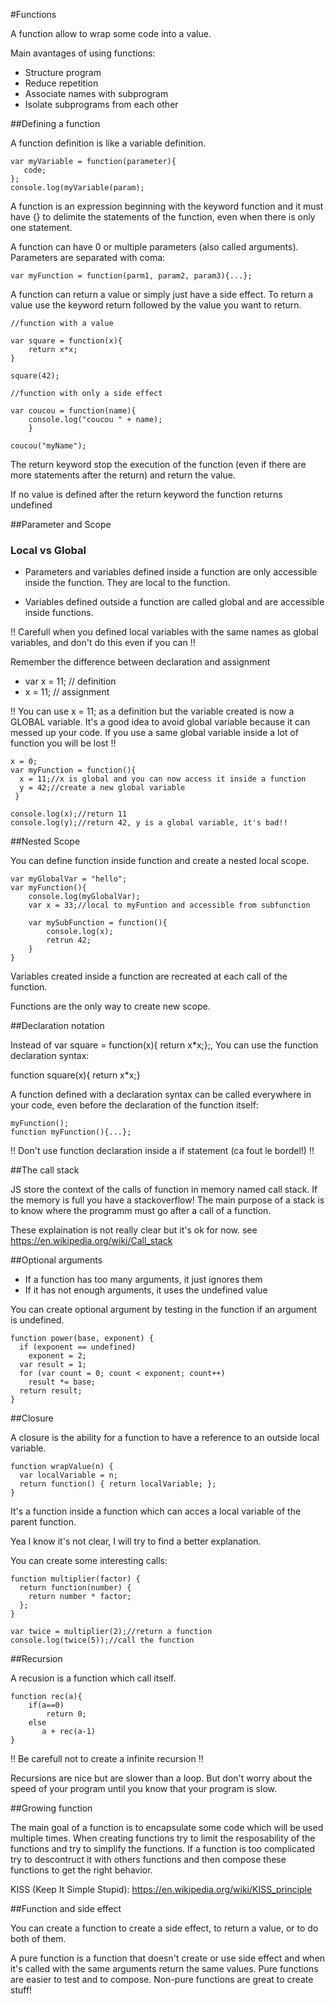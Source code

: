 #Functions

A function allow to wrap some code into a value.

Main avantages of using functions:

* Structure program
* Reduce repetition
* Associate names with subprogram
* Isolate subprograms from each other

##Defining a function

A function definition is like a variable definition.

    var myVariable = function(parameter){
       code;
    };
    console.log(myVariable(param);

A function is an expression beginning with the keyword function and it
must have {} to delimite the statements of the function, even when
there is only one statement.

A function can have 0 or multiple parameters (also called arguments). Parameters are separated
with coma:

    var myFunction = function(parm1, param2, param3){...};

A function can return a value or simply just have a side effect.
To return a value use the keyword return followed by the value you
want to return.

    //function with a value

    var square = function(x){
        return x*x;
    }

    square(42);

    //function with only a side effect

    var coucou = function(name){
        console.log("coucou " + name);
		}

    coucou("myName"); 

The return keyword stop the execution of the function (even if there
are more statements after the return) and return the value.

If no value is defined after the return keyword the function returns
undefined

##Parameter and Scope

### Local vs Global

* Parameters and variables defined inside a function are only accessible inside the
function. They are local to the function. 

* Variables defined outside a function are called global and are
accessible inside functions.

!! Carefull when you defined local variables with the same names as
global variables, and don't do this even if you can !!

Remember the difference between declaration and assignment

* var x = 11; // definition
* x = 11; // assignment

!! You can use x = 11; as a definition but the variable created is now a
GLOBAL variable. It's a good idea to avoid global variable because it
can messed up your code. If you use a same global variable inside a lot of function you will be lost !!

    x = 0;
    var myFunction = function(){
      x = 11;//x is global and you can now access it inside a function
	  y = 42;//create a new global variable
     }
     
    console.log(x);//return 11
    console.log(y);//return 42, y is a global variable, it's bad!!
	
##Nested Scope

You can define function inside function and create a nested local scope.

    var myGlobalVar = "hello";
    var myFunction(){
        console.log(myGlobalVar);
        var x = 33;//local to myFuntion and accessible from subfunction

        var mySubFunction = function(){
            console.log(x);
            retrun 42;
        }
    }

Variables created inside a function are recreated at each call of the function.

Functions are the only way to create new scope.

##Declaration notation

Instead of var square = function(x){ return x*x;};, You can use the function declaration syntax:

function square(x){ return x*x;}

A function defined with a declaration syntax can be called everywhere in your code, even before the declaration of the function itself:

    myFunction();
    function myFunction(){...};

!! Don't use function declaration inside a if statement (ca fout le bordel!) !!

##The call stack

JS store the context of the calls of function in memory named call stack. If the memory is full you have a stackoverflow!
The main purpose of a stack is to know where the programm must go after a call of a function.

These explaination is not really clear but it's ok for now. see https://en.wikipedia.org/wiki/Call_stack

##Optional arguments

* If a function has too many arguments, it just ignores them
* If it has not enough arguments, it uses the undefined value

You can create optional argument by testing in the function if an argument is undefined.

    function power(base, exponent) {
      if (exponent == undefined)
        exponent = 2;
      var result = 1;
      for (var count = 0; count < exponent; count++)
        result *= base;
      return result;
    }


##Closure

A closure is the ability for a function to have a reference to an outside local variable.

    function wrapValue(n) {
      var localVariable = n;
      return function() { return localVariable; };
    }

It's a function inside a function which can acces a local variable of the parent function.

Yea I know it's not clear, I will try to find a better explanation.

You can create some interesting calls:

    function multiplier(factor) {
      return function(number) {
        return number * factor;
      };
    }

    var twice = multiplier(2);//return a function
    console.log(twice(5));//call the function

##Recursion

A recusion is a function which call itself.

    function rec(a){
        if(a==0)
            return 0;
        else
           a + rec(a-1)
    }

!! Be carefull not to create a infinite recursion !!

Recursions are nice but are slower than a loop. But don't worry about the speed of your program until you know that your program is slow.

##Growing function

The main goal of a function is to encapsulate some code which will be used multiple times.
When creating functions try to limit the resposability of the functions and try to simplify the functions.
If a function is too complicated try to descontruct it with others functions and then compose these functions to get the right behavior.

KISS (Keep It Simple Stupid): https://en.wikipedia.org/wiki/KISS_principle

##Function and side effect

You can create a function to create a side effect, to return a value, or to do both of them.

A pure function is a function that doesn't create or use side effect and when it's called with the same arguments return the same values.
Pure functions are easier to test and to compose. Non-pure functions are great to create stuff!
